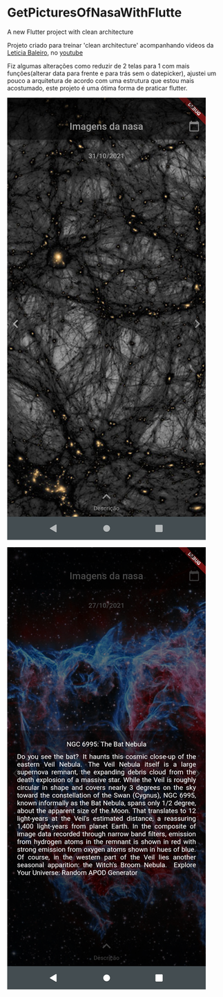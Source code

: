 # GetPicturesOfNasaWithFlutte

A new Flutter project with clean architecture

Projeto criado para treinar 'clean architecture' acompanhando videos da [Leticia Baleiro](https://github.com/LeBaleiro), no [youtube](https://www.youtube.com/watch?v=odr59ZAx-IU)

Fiz algumas alterações como reduzir de 2 telas para 1 com mais funções(alterar data para frente e para trás sem o datepicker), ajustei um pouco a arquitetura de acordo com uma estrutura que estou mais acostumado, este projeto é uma ótima forma de praticar flutter.

![exemplo 01](screenshot01.png)


![exemplo 02](screenshot02.png)

